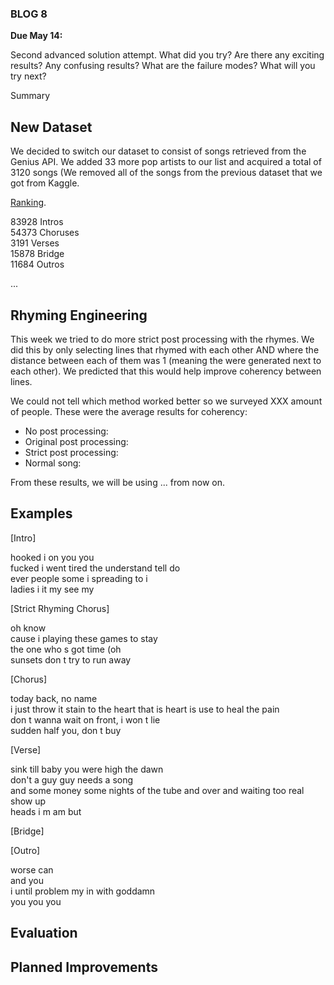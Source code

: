 ### BLOG 8 ###

**Due May 14:**  

Second advanced solution attempt. What did you try? Are there any exciting results? Any confusing results? What are the failure modes? What will you try next?

Summary

## New Dataset ##
We decided to switch our dataset to consist of songs retrieved from the Genius API.  We added 33 more pop artists to our list and acquired a total of 3120 songs (We removed all of the songs from the previous dataset that we got from Kaggle.

[Ranking](https://www.ranker.com/list/best-pop-artists-2019/ranker-music).

83928 Intros  
54373 Choruses  
3191 Verses  
15878 Bridge  
11684 Outros  

...

## Rhyming Engineering ##
This week we tried to do more strict post processing with the rhymes.  We did this by only selecting lines that rhymed with each other AND where the distance between each of them was 1 (meaning the were generated next to each other).  We predicted that this would help improve coherency between lines.

We could not tell which method worked better so we surveyed XXX amount of people.  These were the average results for coherency:

* No post processing:
* Original post processing:
* Strict post processing:
* Normal song:

From these results, we will be using ... from now on.

## Examples ##

\[Intro\]

hooked i on you you  
fucked i went tired the understand tell do  
ever people some i spreading to i  
ladies i it my see my  

\[Strict Rhyming Chorus\] 

oh know  
cause i playing these games to stay  
the one who s got time (oh  
sunsets don t try to run away  

\[Chorus\]

today back, no name  
i just throw it stain to the heart that is heart is use to heal the pain  
don t wanna wait on front, i won t lie  
sudden half you, don t buy  

\[Verse\]

sink till baby you were high the dawn  
don't a guy guy needs a song  
and some money some nights of the tube and over and waiting too real show up  
heads i m am but  

\[Bridge\]

\[Outro\]

worse can   
and you  
i until problem my in with goddamn  
you you you  

## Evaluation ##

## Planned Improvements ##

